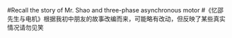 #Recall the story of Mr. Shao and three-phase asynchronous motor
#《忆邵先生与电机》根据我初中朋友的故事改编而来，可能略有改动，但反映了某些真实情况请勿见笑
